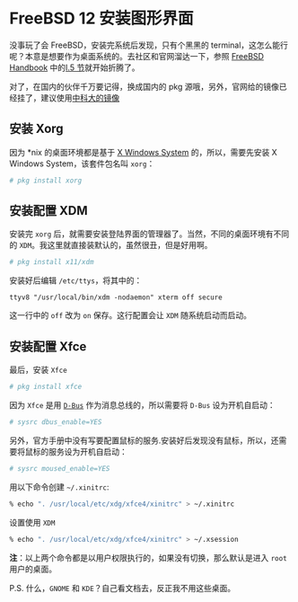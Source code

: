 # FreeBSD 12 安装图形界面

没事玩了会 FreeBSD，安装完系统后发现，只有个黑黑的 terminal，这怎么能行呢？本意是想要作为桌面系统的。去社区和官网溜达一下，参照 [FreeBSD Handbook][FreeBSD-Handbook] 中的[I.5 节][I.5]就开始折腾了。

对了，在国内的伙伴千万要记得，换成国内的 pkg 源哦，另外，官网给的镜像已经挂了，建议使用[中科大的镜像][ustc-mirror-freebsd]

## 安装 Xorg

因为 *nix 的桌面环境都是基于 [X Windows System][XWindowsSystem] 的，所以，需要先安装 X Windows System，该套件包名叫 `xorg`：

```bash
# pkg install xorg
```

## 安装配置 XDM

安装完 `xorg` 后，就需要安装登陆界面的管理器了。当然，不同的桌面环境有不同的 `XDM`。我这里就直接装默认的，虽然很丑，但是好用啊。

```bash
# pkg install x11/xdm
```

安装好后编辑 `/etc/ttys`，将其中的：

```
ttyv8 "/usr/local/bin/xdm -nodaemon" xterm off secure
```
这一行中的 `off` 改为 `on` 保存。这行配置会让 `XDM` 随系统启动而启动。


## 安装配置 Xfce

最后，安装 `Xfce`

```bash
# pkg install xfce
```

因为 `Xfce` 是用 [`D-Bus`][dbus] 作为消息总线的，所以需要将 `D-Bus` 设为开机自启动：

```bash
# sysrc dbus_enable=YES
```
另外，官方手册中没有写要配置鼠标的服务.安装好后发现没有鼠标，所以，还需要将鼠标的服务设为开机自启动：

```bash
# sysrc moused_enable=YES
```

用以下命令创建 `~/.xinitrc`:

```bash
% echo ". /usr/local/etc/xdg/xfce4/xinitrc" > ~/.xinitrc
```

设置使用 `XDM`

```bash
% echo ". /usr/local/etc/xdg/xfce4/xinitrc" > ~/.xsession
```

**注**：以上两个命令都是以用户权限执行的，如果没有切换，那么默认是进入 `root` 用户的桌面。

P.S. 什么，`GNOME` 和 `KDE`？自己看文档去，反正我不用这些桌面。



[FreeBSD-Handbook]: https://www.freebsd.org/doc/en_US.ISO8859-1/books/handbook/index.html
[I.5]: https://www.freebsd.org/doc/en_US.ISO8859-1/books/handbook/x11.html
[ustc-mirror-freebsd]: http://mirrors.ustc.edu.cn/help/freebsd-pkg.html
[XWindowsSystem]: https://www.freebsd.org/doc/en_US.ISO8859-1/books/handbook/x-understanding.html
[dbus]: https://www.freedesktop.org/wiki/Software/dbus/